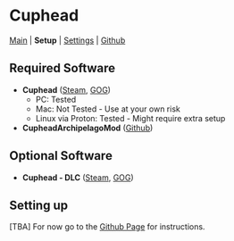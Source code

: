 # Cuphead
[Main](../../../../games/Cuphead/info/en) | **Setup** | [Settings](../../../../games/Cuphead/player-options) | [Github](https://github.com/JKLeckr/CupheadArchipelagoMod)

## Required Software
- **Cuphead** ([Steam](https://store.steampowered.com/app/268910/Cuphead/), [GOG](https://www.gog.com/en/game/cuphead))
  - PC: Tested
  - Mac: Not Tested - Use at your own risk
  - Linux via Proton: Tested - Might require extra setup
- **CupheadArchipelagoMod** ([Github](https://github.com/JKLeckr/CupheadArchipelagoMod))

## Optional Software
- **Cuphead - DLC** ([Steam](https://store.steampowered.com/app/1117850/Cuphead__The_Delicious_Last_Course/), [GOG](https://www.gog.com/en/game/cuphead_the_delicious_last_course))

## Setting up
[TBA]
For now go to the [Github Page](https://github.com/JKLeckr/CupheadArchipelagoMod) for instructions. 
